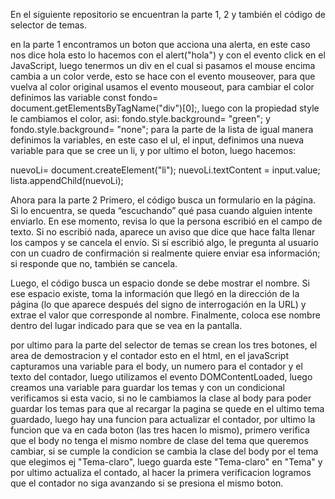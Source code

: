 En el siguiente repositorio se encuentran la parte 1, 2 y también el código de selector de temas.

en la parte 1 encontramos un boton que acciona una alerta, en este caso nos dice hola esto lo hacemos con el alert("hola") y con el evento click en el JavaScript, luego tenermos un div en el cual si pasamos el mouse encima cambia a un color verde, esto se hace con el evento mouseover,
para que vuelva al color original usamos el evento mouseout, para cambiar el color definimos las variable const fondo= document.getElementsByTagName("div")[0];, luego con la propiedad style le cambiamos el color, asi: fondo.style.background= "green"; y fondo.style.background= "none";
para la parte de la lista de igual manera definimos la variables, en este caso el ul, el input, definimos una nueva variable para que se cree un li, y por ultimo el boton, luego hacemos:

nuevoLi= document.createElement("li");
nuevoLi.textContent = input.value;
lista.appendChild(nuevoLi);

Ahora para la parte 2 Primero, el código busca un formulario en la página. Si lo encuentra, se queda “escuchando” qué pasa cuando alguien intente enviarlo. En ese momento, revisa lo que la persona escribió en el campo de texto. Si no escribió nada, aparece un aviso que dice que hace 
falta llenar los campos y se cancela el envío. Si sí escribió algo, le pregunta al usuario con un cuadro de confirmación si realmente quiere enviar esa información; si responde que no, también se cancela.

Luego, el código busca un espacio donde se debe mostrar el nombre. Si ese espacio existe, toma la información que llegó en la dirección de la página (lo que aparece después del signo de interrogación en la URL) y extrae el valor que corresponde al nombre. Finalmente, coloca ese nombre
dentro del lugar indicado para que se vea en la pantalla.

por ultimo para la parte del selector de temas se crean los tres botones, el area de demostracion y el contador esto en el html, en el javaScript capturamos una variable para el body, un numero para el contador y el texto del contador, luego utilizamos el evento 
DOMContentLoaded, luego creamos una variable para guardar los temas y con un condicional verificamos si esta vacio, si no le cambiamos la clase al body para poder guardar los temas para que al recargar la pagina se quede en el ultimo tema guardado, luego hay una funcion
para actualizar el contador, por ultimo la funcion que va en cada boton (las tres hacen lo mismo), primero verifica que el body no tenga el mismo nombre de clase del tema que queremos cambiar, si se cumple la condicion se cambia la clase del body por el tema que elegimos
ej "Tema-claro", luego guarda este "Tema-claro" en "Tema" y por ultimo actualiza el contado, al hacer la primera verificacion logramos que el contador no siga avanzando si se presiona el mismo boton.
